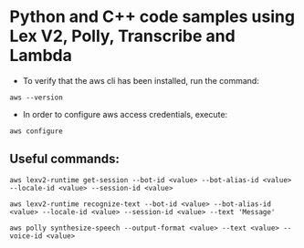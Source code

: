 # Python and C++ code samples using Lex V2, Polly, Transcribe and Lambda

* To verify that the aws cli has been installed, run the command:
~~~
aws --version
~~~

* In order to configure aws access credentials, execute:
~~~
aws configure
~~~

## Useful commands:
~~~
aws lexv2-runtime get-session --bot-id <value> --bot-alias-id <value> --locale-id <value> --session-id <value>
~~~
~~~
aws lexv2-runtime recognize-text --bot-id <value> --bot-alias-id <value> --locale-id <value> --session-id <value> --text 'Message'
~~~
~~~
aws polly synthesize-speech --output-format <value> --text <value> --voice-id <value>
~~~